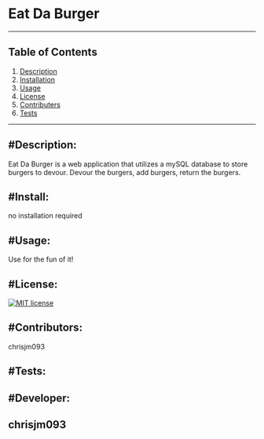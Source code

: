 

# Eat Da Burger

---





Table of Contents  
--
1. [Description](#description)
2. [Installation](#install)
3. [Usage](#usage)
4. [License](#license)
5. [Contributers](#contributers)
6. [Tests](#tests)


---




#Description:  
---
Eat Da Burger is a web application that utilizes a mySQL database to store burgers to devour. Devour the burgers, add burgers, return the burgers. 





#Install: 
--  
no installation required





#Usage: 
-- 
Use for the fun of it!





#License: 
-- 
[![MIT license](https://img.shields.io/badge/License-MIT-blue.svg)](https://lbesson.mit-license.org/)





#Contributors: 
-- 
chrisjm093





#Tests:   
--






#Developer:  
--
## chrisjm093  


